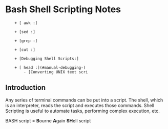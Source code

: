 # Bash Shell Scripting Notes

        + [ awk :]
	
        + [sed :]

        + [grep :]

        + [cut :]
	
        + [Debugging Shell Scripts:]

        + [ head :](#manual-debugging-)
            - [Converting UNIX text scri


## Introduction

Any series of terminal commands can be put into a script. The shell, which is an interpreter, reads the script and executes those commands. Shell Scripting is useful to automate tasks, performing complex execution, etc.

BASH script = **B**ourne **A**gain **SH**ell script

















